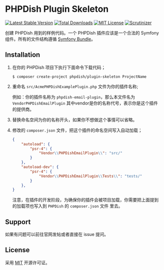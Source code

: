 # PHPDish Plugin Skeleton

[![Latest Stable Version](https://img.shields.io/packagist/v/phpdish/plugin-skeleton.svg?style=flat-square&label=stable)](https://packagist.org/packages/phpdish/plugin-skeleton)
[![Total Downloads](https://img.shields.io/packagist/dt/phpdish/plugin-skeleton.svg?style=flat-square)](https://packagist.org/packages/phpdish/plugin-skeleton)
[![MIT License](https://img.shields.io/packagist/l/phpdish/plugin-skeleton.svg?style=flat-square)](https://packagist.org/packages/phpdish/plugin-skeleton)
[![Scrutinizer](https://img.shields.io/scrutinizer/g/phpdish/plugin-skeleton.svg?style=flat-square)](https://scrutinizer-ci.com/g/phpdish/plugin-skeleton/?branch=master)

创建 PHPDish 用到的样例代码。一个 PHPDish 插件应该是一个合法的 Symfony 组件。所有的文件结构遵循 [Symfony Bundle](http://symfony.com/doc/current/bundles.html)。

## Installation

1. 在你的 PHPDish 项目下执行下面命令下载代码；

    ```
    $ composer create-project phpdish/plugin-skeleton ProjectName
    ```
    
2. 重命名 `src/AcmePHPDishExamplePlugin.php` 文件为你的插件名称;

    例如：你的插件名称为 `phpdish-email-plugin`，那么本文件名为 `VendorPHPDishEmailPlugin`
    其中vendor是你的名称代号，表示你是这个插件的提供商。

3. 替换命名空间为你的名称开头，如果你不想做这个事情可以省略。

4. 修改的 `composer.json` 文件，把这个插件的命名空间写入自动加载；

   ```json
   {
       "autoload": {
           "psr-4": {
               "Vendor\\PHPDishEmailPlugin\\": "src/"
           }
       },
       "autoload-dev": {
           "psr-4": {
               "Vendor\\PHPDishEmailPlugin\\Tests\\": "tests/"
           }
       },
   }
   ```
   注意，在插件的开发阶段，为确保你的插件会被项目加载，你需要把上面提到的加载项也写入到 `PHPDish` 的 `composer.json` 文件
   里去。

## Support

如果有问题可以前往官网发帖或者直接在 issue 提问。

## License
   
采用 [MIT](https://opensource.org/licenses/MIT) 开源许可证。
